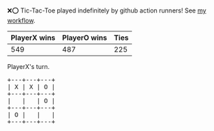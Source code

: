 :x::o: Tic-Tac-Toe played indefinitely by github action runners! See [my workflow](.github/workflows/play.yaml).

|PlayerX wins|PlayerO wins|Ties|
|-|-|-|
|549|487|225|

PlayerX's turn.

<pre>
+---+---+---+
| X | X | O |
+---+---+---+
|   |   | O |
+---+---+---+
| O |   |   |
+---+---+---+
</pre>